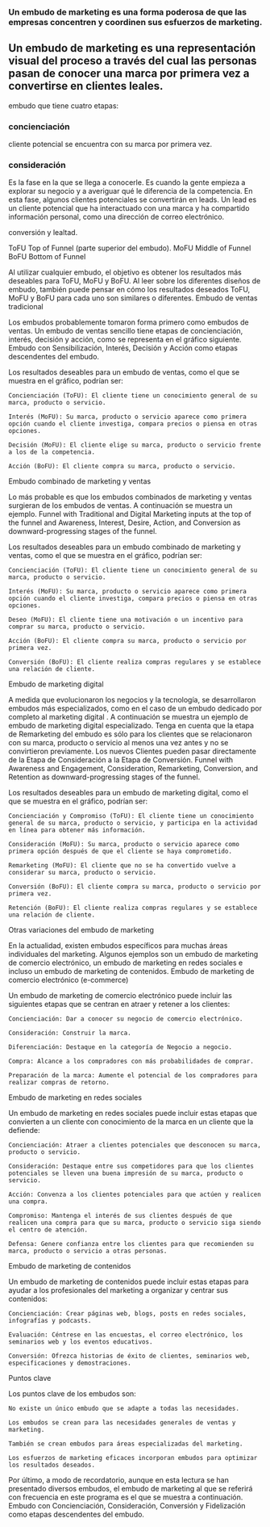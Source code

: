 

### Un embudo de marketing es una forma poderosa de que las empresas concentren y coordinen sus esfuerzos de marketing. 

## Un embudo de marketing es una representación visual del proceso a través del cual las personas pasan de conocer una marca por primera vez a convertirse en clientes leales. 

embudo que tiene cuatro etapas: 

### concienciación 
cliente potencial se encuentra con su marca por primera vez.

### consideración
Es la fase en la que se llega a conocerle. Es cuando la gente empieza a explorar su negocio y a averiguar qué le diferencia de la competencia. 
En esta fase, algunos clientes potenciales se convertirán en leads.
Un lead es un cliente potencial que ha interactuado con una marca y ha compartido información personal, como una dirección de correo electrónico. 

conversión y lealtad.



ToFU Top of Funnel (parte superior del embudo).
MoFU Middle of Funnel
BoFU Bottom of Funnel

Al utilizar cualquier embudo, el objetivo es obtener los resultados más deseables para ToFU, MoFU y BoFU. Al leer sobre los diferentes diseños de embudo, también puede pensar en cómo los resultados deseados ToFU, MoFU y BoFU para cada uno son similares o diferentes.
Embudo de ventas tradicional

Los embudos probablemente tomaron forma primero como embudos de ventas. Un embudo de ventas sencillo tiene etapas de concienciación, interés, decisión y acción, como se representa en el gráfico siguiente.
Embudo con Sensibilización, Interés, Decisión y Acción como etapas descendentes del embudo.

Los resultados deseables para un embudo de ventas, como el que se muestra en el gráfico, podrían ser:

    Concienciación (ToFU): El cliente tiene un conocimiento general de su marca, producto o servicio.

    Interés (MoFU): Su marca, producto o servicio aparece como primera opción cuando el cliente investiga, compara precios o piensa en otras opciones.

    Decisión (MoFU): El cliente elige su marca, producto o servicio frente a los de la competencia.

    Acción (BoFU): El cliente compra su marca, producto o servicio.

Embudo combinado de marketing y ventas

Lo más probable es que los embudos combinados de marketing y ventas surgieran de los embudos de ventas. A continuación se muestra un ejemplo.
Funnel with Traditional and Digital Marketing inputs at the top of the funnel and Awareness, Interest, Desire, Action, and Conversion as downward-progressing stages of the funnel.

Los resultados deseables para un embudo combinado de marketing y ventas, como el que se muestra en el gráfico, podrían ser:

    Concienciación (ToFU): El cliente tiene un conocimiento general de su marca, producto o servicio.

    Interés (MoFU): Su marca, producto o servicio aparece como primera opción cuando el cliente investiga, compara precios o piensa en otras opciones.

    Deseo (MoFU): El cliente tiene una motivación o un incentivo para comprar su marca, producto o servicio.

    Acción (BoFU): El cliente compra su marca, producto o servicio por primera vez.

    Conversión (BoFU): El cliente realiza compras regulares y se establece una relación de cliente.

Embudo de marketing digital

A medida que evolucionaron los negocios y la tecnología, se desarrollaron embudos más especializados, como en el caso de un embudo dedicado por completo al marketing digital . A continuación se muestra un ejemplo de embudo de marketing digital especializado. Tenga en cuenta que la etapa de Remarketing del embudo es sólo para los clientes que se relacionaron con su marca, producto o servicio al menos una vez antes y no se convirtieron previamente. Los nuevos Clientes pueden pasar directamente de la Etapa de Consideración a la Etapa de Conversión.
Funnel with Awareness and Engagement, Consideration, Remarketing, Conversion, and Retention as downward-progressing stages of the funnel.

Los resultados deseables para un embudo de marketing digital, como el que se muestra en el gráfico, podrían ser:

    Concienciación y Compromiso (ToFU): El cliente tiene un conocimiento general de su marca, producto o servicio, y participa en la actividad en línea para obtener más información.

    Consideración (MoFU): Su marca, producto o servicio aparece como primera opción después de que el cliente se haya comprometido.

    Remarketing (MoFU): El cliente que no se ha convertido vuelve a considerar su marca, producto o servicio.

    Conversión (BoFU): El cliente compra su marca, producto o servicio por primera vez.

    Retención (BoFU): El cliente realiza compras regulares y se establece una relación de cliente.

Otras variaciones del embudo de marketing

En la actualidad, existen embudos específicos para muchas áreas individuales del marketing. Algunos ejemplos son un embudo de marketing de comercio electrónico, un embudo de marketing en redes sociales e incluso un embudo de marketing de contenidos.
Embudo de marketing de comercio electrónico (e-commerce)

Un embudo de marketing de comercio electrónico puede incluir las siguientes etapas que se centran en atraer y retener a los clientes:

    Concienciación: Dar a conocer su negocio de comercio electrónico.

    Consideración: Construir la marca.

    Diferenciación: Destaque en la categoría de Negocio a negocio.

    Compra: Alcance a los compradores con más probabilidades de comprar.

    Preparación de la marca: Aumente el potencial de los compradores para realizar compras de retorno.

Embudo de marketing en redes sociales

Un embudo de marketing en redes sociales puede incluir estas etapas que convierten a un cliente con conocimiento de la marca en un cliente que la defiende:

    Concienciación: Atraer a clientes potenciales que desconocen su marca, producto o servicio.

    Consideración: Destaque entre sus competidores para que los clientes potenciales se lleven una buena impresión de su marca, producto o servicio.

    Acción: Convenza a los clientes potenciales para que actúen y realicen una compra.

    Compromiso: Mantenga el interés de sus clientes después de que realicen una compra para que su marca, producto o servicio siga siendo el centro de atención.

    Defensa: Genere confianza entre los clientes para que recomienden su marca, producto o servicio a otras personas.

Embudo de marketing de contenidos

Un embudo de marketing de contenidos puede incluir estas etapas para ayudar a los profesionales del marketing a organizar y centrar sus contenidos:

    Concienciación: Crear páginas web, blogs, posts en redes sociales, infografías y podcasts.

    Evaluación: Céntrese en las encuestas, el correo electrónico, los seminarios web y los eventos educativos.

    Conversión: Ofrezca historias de éxito de clientes, seminarios web, especificaciones y demostraciones.

Puntos clave

Los puntos clave de los embudos son:

    No existe un único embudo que se adapte a todas las necesidades.

    Los embudos se crean para las necesidades generales de ventas y marketing.

    También se crean embudos para áreas especializadas del marketing.

    Los esfuerzos de marketing eficaces incorporan embudos para optimizar los resultados deseados.

Por último, a modo de recordatorio, aunque en esta lectura se han presentado diversos embudos, el embudo de marketing al que se referirá con frecuencia en este programa es el que se muestra a continuación.
Embudo con Concienciación, Consideración, Conversión y Fidelización como etapas descendentes del embudo.


